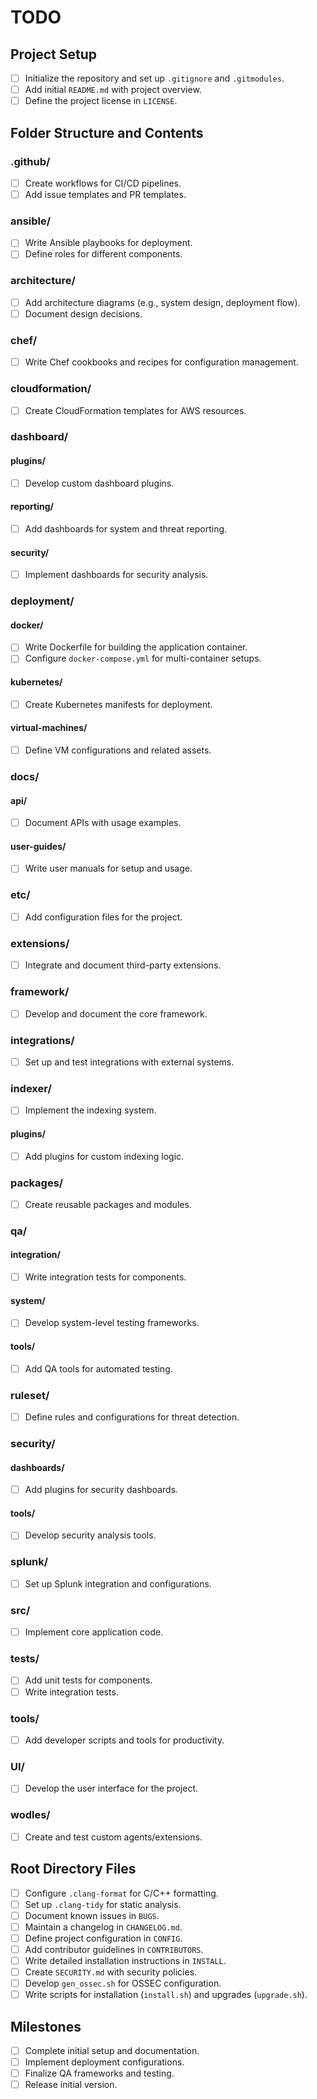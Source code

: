 # TODO

## Project Setup
- [ ] Initialize the repository and set up `.gitignore` and `.gitmodules`.
- [ ] Add initial `README.md` with project overview.
- [ ] Define the project license in `LICENSE`.

## Folder Structure and Contents
### .github/
- [ ] Create workflows for CI/CD pipelines.
- [ ] Add issue templates and PR templates.

### ansible/
- [ ] Write Ansible playbooks for deployment.
- [ ] Define roles for different components.

### architecture/
- [ ] Add architecture diagrams (e.g., system design, deployment flow).
- [ ] Document design decisions.

### chef/
- [ ] Write Chef cookbooks and recipes for configuration management.

### cloudformation/
- [ ] Create CloudFormation templates for AWS resources.

### dashboard/
#### plugins/
- [ ] Develop custom dashboard plugins.
#### reporting/
- [ ] Add dashboards for system and threat reporting.
#### security/
- [ ] Implement dashboards for security analysis.

### deployment/
#### docker/
- [ ] Write Dockerfile for building the application container.
- [ ] Configure `docker-compose.yml` for multi-container setups.
#### kubernetes/
- [ ] Create Kubernetes manifests for deployment.
#### virtual-machines/
- [ ] Define VM configurations and related assets.

### docs/
#### api/
- [ ] Document APIs with usage examples.
#### user-guides/
- [ ] Write user manuals for setup and usage.

### etc/
- [ ] Add configuration files for the project.

### extensions/
- [ ] Integrate and document third-party extensions.

### framework/
- [ ] Develop and document the core framework.

### integrations/
- [ ] Set up and test integrations with external systems.

### indexer/
- [ ] Implement the indexing system.
#### plugins/
- [ ] Add plugins for custom indexing logic.

### packages/
- [ ] Create reusable packages and modules.

### qa/
#### integration/
- [ ] Write integration tests for components.
#### system/
- [ ] Develop system-level testing frameworks.
#### tools/
- [ ] Add QA tools for automated testing.

### ruleset/
- [ ] Define rules and configurations for threat detection.

### security/
#### dashboards/
- [ ] Add plugins for security dashboards.
#### tools/
- [ ] Develop security analysis tools.

### splunk/
- [ ] Set up Splunk integration and configurations.

### src/
- [ ] Implement core application code.

### tests/
- [ ] Add unit tests for components.
- [ ] Write integration tests.

### tools/
- [ ] Add developer scripts and tools for productivity.

### UI/
- [ ] Develop the user interface for the project.

### wodles/
- [ ] Create and test custom agents/extensions.

## Root Directory Files
- [ ] Configure `.clang-format` for C/C++ formatting.
- [ ] Set up `.clang-tidy` for static analysis.
- [ ] Document known issues in `BUGS`.
- [ ] Maintain a changelog in `CHANGELOG.md`.
- [ ] Define project configuration in `CONFIG`.
- [ ] Add contributor guidelines in `CONTRIBUTORS`.
- [ ] Write detailed installation instructions in `INSTALL`.
- [ ] Create `SECURITY.md` with security policies.
- [ ] Develop `gen_ossec.sh` for OSSEC configuration.
- [ ] Write scripts for installation (`install.sh`) and upgrades (`upgrade.sh`).

## Milestones
- [ ] Complete initial setup and documentation.
- [ ] Implement deployment configurations.
- [ ] Finalize QA frameworks and testing.
- [ ] Release initial version.
